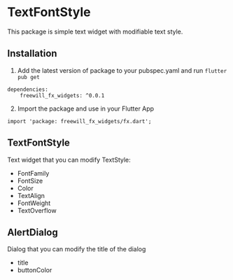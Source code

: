 # TextFontStyle
This package is simple text widget with modifiable text style.

## Installation
1. Add the latest version of package to your pubspec.yaml and run ```flutter pub get```
```
dependencies:
    freewill_fx_widgets: ^0.0.1
```
2. Import the package and use in your Flutter App
```
import 'package: freewill_fx_widgets/fx.dart';
```

## TextFontStyle
Text widget that you can modify TextStyle:
* FontFamily
* FontSize
* Color
* TextAlign
* FontWeight
* TextOverflow

## AlertDialog
Dialog that you can modify the title of the dialog
* title
* buttonColor
